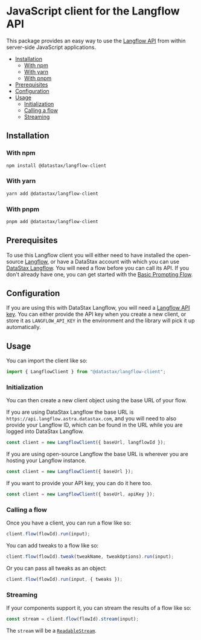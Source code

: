 # JavaScript client for the Langflow API

This package provides an easy way to use the [Langflow API](https://docs.datastax.com/en/langflow/api.html) from within server-side JavaScript applications.

- [Installation](#installation)
  - [With npm](#with-npm)
  - [With yarn](#with-yarn)
  - [With pnpm](#with-pnpm)
- [Prerequisites](#prerequisites)
- [Configuration](#configuration)
- [Usage](#usage)
  - [Initialization](#initialization)
  - [Calling a flow](#calling-a-flow)
  - [Streaming](#streaming)

## Installation

### With npm

```sh
npm install @datastax/langflow-client
```

### With yarn

```sh
yarn add @datastax/langflow-client
```

### With pnpm

```sh
pnpm add @datastax/langflow-client
```

## Prerequisites

To use this Langflow client you will either need to have installed the open-source [Langflow](https://www.langflow.org/), or have a DataStax account with which you can use [DataStax Langflow](https://docs.datastax.com/en/langflow/index.html). You will need a flow before you can call its API. If you don't already have one, you can get started with the [Basic Prompting Flow](https://docs.datastax.com/en/langflow/quickstart.html).

## Configuration

If you are using this with DataStax Langflow, you will need a [Langflow API key](https://docs.datastax.com/en/langflow/concepts/settings.html#langflow-api). You can either provide the API key when you create a new client, or store it as `LANGFLOW_API_KEY` in the environment and the library will pick it up automatically.

## Usage

You can import the client like so:

```js
import { LangflowClient } from "@datastax/langflow-client";
```

### Initialization

You can then create a new client object using the base URL of your flow.

If you are using DataStax Langflow the base URL is `https://api.langflow.astra.datastax.com`, and you will need to also provide your Langflow ID, which can be found in the URL while you are logged into DataStax Langflow.

```js
const client = new LangflowClient({ baseUrl, langflowId });
```

If you are using open-source Langflow the base URL is wherever you are hosting your Langflow instance.

```js
const client = new LangflowClient({ baseUrl });
```

If you want to provide your API key, you can do it here too.

```js
const client = new LangflowClient({ baseUrl, apiKey });
```

### Calling a flow

Once you have a client, you can run a flow like so:

```js
client.flow(flowId).run(input);
```

You can add tweaks to a flow like so:

```js
client.flow(flowId).tweak(tweakName, tweakOptions).run(input);
```

Or you can pass all tweaks as an object:

```js
client.flow(flowId).run(input, { tweaks });
```

### Streaming

If your components support it, you can stream the results of a flow like so:

```js
const stream = client.flow(flowId).stream(input);
```

The `stream` will be a [`ReadableStream`](https://developer.mozilla.org/en-US/docs/Web/API/ReadableStream).
